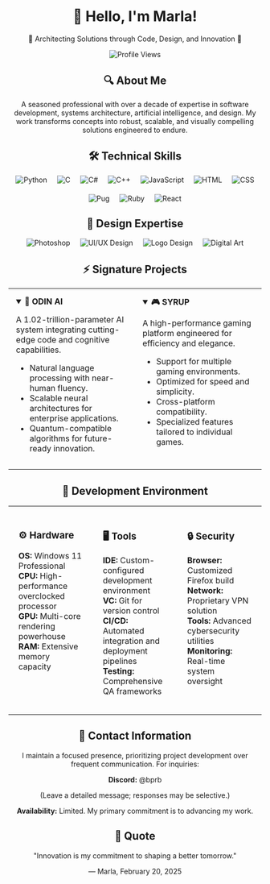 <div align="center">
  <h1>👋 Hello, I'm Marla!</h1>
  <p>🌟 Architecting Solutions through Code, Design, and Innovation 🌟</p>
  <img src="https://u8views.com/api/v1/github/profiles/176505381/views/day-week-month-total-count.svg" alt="Profile Views">
</div>

<div align="center">
  <h2>🔍 About Me</h2>
  <p>A seasoned professional with over a decade of expertise in software development, systems architecture, artificial intelligence, and design. My work transforms concepts into robust, scalable, and visually compelling solutions engineered to endure.</p>
</div>

<div align="center">
  <h2>🛠️ Technical Skills</h2>
  <div style="display: flex; justify-content: center; gap: 20px; flex-wrap: wrap;">
    <img src="https://img.shields.io/badge/Python-3776AB?style=for-the-badge&logo=python&logoColor=white" alt="Python">
    <img src="https://img.shields.io/badge/C-00599C?style=for-the-badge&logo=c&logoColor=white" alt="C">
    <img src="https://img.shields.io/badge/C%23-239120?style=for-the-badge&logo=c-sharp&logoColor=white" alt="C#">
    <img src="https://img.shields.io/badge/C%2B%2B-00599C?style=for-the-badge&logo=c%2B%2B&logoColor=white" alt="C++">
    <img src="https://img.shields.io/badge/JavaScript-F7DF1E?style=for-the-badge&logo=javascript&logoColor=black" alt="JavaScript">
    <img src="https://img.shields.io/badge/HTML5-E34F26?style=for-the-badge&logo=html5&logoColor=white" alt="HTML">
    <img src="https://img.shields.io/badge/CSS3-1572B6?style=for-the-badge&logo=css3&logoColor=white" alt="CSS">
    <img src="https://img.shields.io/badge/Pug-A86454?style=for-the-badge&logo=pug&logoColor=white" alt="Pug">
    <img src="https://img.shields.io/badge/Ruby-CC342D?style=for-the-badge&logo=ruby&logoColor=white" alt="Ruby">
    <img src="https://img.shields.io/badge/React-61DAFB?style=for-the-badge&logo=react&logoColor=black" alt="React">
  </div>
</div>

<div align="center">
  <h2>🎨 Design Expertise</h2>
  <div style="display: flex; justify-content: center; gap: 20px; flex-wrap: wrap;">
    <img src="https://img.shields.io/badge/Photoshop-31A8FF?style=for-the-badge&logo=adobe-photoshop&logoColor=white" alt="Photoshop">
    <img src="https://img.shields.io/badge/UI/UX%20Design-FF4081?style=for-the-badge&logo=adobe-xd&logoColor=white" alt="UI/UX Design">
    <img src="https://img.shields.io/badge/Logo%20Design-FFD700?style=for-the-badge&logo=canva&logoColor=white" alt="Logo Design">
    <img src="https://img.shields.io/badge/Digital%20Art-000000?style=for-the-badge&logo=artstation&logoColor=white" alt="Digital Art">
  </div>
</div>

<div align="center">
  <h2>⚡ Signature Projects</h2>
  <table style="border: none; width: 100%;">
    <tr>
      <td width="50%" valign="top" style="padding: 15px;">
        <details open>
          <summary><b>🤖 ODIN AI</b></summary>
          <p>A 1.02-trillion-parameter AI system integrating cutting-edge code and cognitive capabilities.</p>
          <ul>
            <li>Natural language processing with near-human fluency.</li>
            <li>Scalable neural architectures for enterprise applications.</li>
            <li>Quantum-compatible algorithms for future-ready innovation.</li>
          </ul>
        </details>
      </td>
      <td width="50%" valign="top" style="padding: 15px;">
        <details open>
          <summary><b>🎮 SYRUP</b></summary>
          <p>A high-performance gaming platform engineered for efficiency and elegance.</p>
          <ul>
            <li>Support for multiple gaming environments.</li>
            <li>Optimized for speed and simplicity.</li>
            <li>Cross-platform compatibility.</li>
            <li>Specialized features tailored to individual games.</li>
          </ul>
        </details>
      </td>
    </tr>
  </table>
</div>

<div align="center">
  <h2>🔋 Development Environment</h2>
  <table style="border: none; width: 100%;">
    <tr>
      <td width="33%" valign="top" style="padding: 20px;">
        <h3>⚙️ Hardware</h3>
        <ul style="list-style-type: none; padding-left: 0;">
          <li><b>OS:</b> Windows 11 Professional</li>
          <li><b>CPU:</b> High-performance overclocked processor</li>
          <li><b>GPU:</b> Multi-core rendering powerhouse</li>
          <li><b>RAM:</b> Extensive memory capacity</li>
        </ul>
      </td>
      <td width="33%" valign="top" style="padding: 20px;">
        <h3>🖥️ Tools</h3>
        <ul style="list-style-type: none; padding-left: 0;">
          <li><b>IDE:</b> Custom-configured development environment</li>
          <li><b>VC:</b> Git for version control</li>
          <li><b>CI/CD:</b> Automated integration and deployment pipelines</li>
          <li><b>Testing:</b> Comprehensive QA frameworks</li>
        </ul>
      </td>
      <td width="33%" valign="top" style="padding: 20px;">
        <h3>🔒 Security</h3>
        <ul style="list-style-type: none; padding-left: 0;">
          <li><b>Browser:</b> Customized Firefox build</li>
          <li><b>Network:</b> Proprietary VPN solution</li>
          <li><b>Tools:</b> Advanced cybersecurity utilities</li>
          <li><b>Monitoring:</b> Real-time system oversight</li>
        </ul>
      </td>
    </tr>
  </table>
</div>

<div align="center">
  <h2>📡 Contact Information</h2>
  <p>I maintain a focused presence, prioritizing project development over frequent communication. For inquiries:</p>
  <p><b>Discord:</b> @bprb</p>
  <p>(Leave a detailed message; responses may be selective.)</p>
  <p><b>Availability:</b> Limited. My primary commitment is to advancing my work.</p>
</div>

<div align="center">
  <h2>🌟 Quote</h2>
  <p>"Innovation is my commitment to shaping a better tomorrow."</p>
  <p>— Marla, February 20, 2025</p>
</div>
